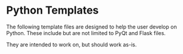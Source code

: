 Python Templates
================

The following template files are designed to help the user develop on Python.
These include but are not limited to PyQt and Flask files.

They are intended to work on, but should work as-is.
